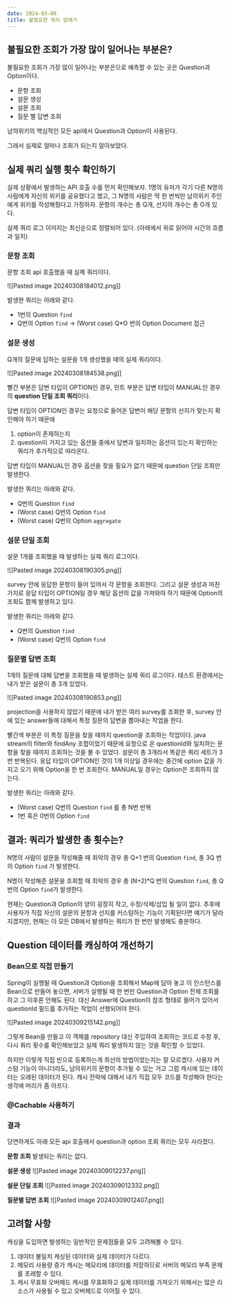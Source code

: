 ```yaml
---
date: 2024-03-08
title: 불필요한 쿼리 없애기
---
```


## 불필요한 조회가 가장 많이 일어나는 부분은?

불필요한 조회가 가장 많이 일어나는 부분은으로 예측할 수 있는 곳은 Question과 Option이다.

- 문항 조회
- 설문 생성
- 설문 조회
- 질문 별 답변 조회

남의위키의 핵심적인 모든 api에서 Question과 Option이 사용된다.

그래서 실제로 얼마나 조회가 되는지 알아보았다.


## 실제 쿼리 실행 횟수 확인하기

실제 상황에서 발생하는 API 호출 수를 먼저 확인해보자.
1명의 유저가 각기 다른 N명의 사람에게 자신의 위키를 공유했다고 했고, 그 N명의 사람은 딱 한 번씩만 남의위키 주인에게 위키를 작성해줬다고 가정하자.
문항의 개수는 총 Q개, 선지의 개수는 총 O개 있다.

실제 쿼리 로그 이미지는 최신순으로 정렬되어 있다. (아래에서 위로 읽어야 시간의 흐름과 일치)

### 문항 조회

문항 조회 api 호출했을 때 실제 쿼리이다.

![[Pasted image 20240308184012.png]]


발생한 쿼리는 아래와 같다.
- 1번의 Question `find`
- Q번의 Option `find` -> (Worst case) Q\*O 번의 Option Document 접근




### 설문 생성

Q개의 질문에 답하는 설문을 1개 생성했을 때의 실제 쿼리이다.

![[Pasted image 20240308184538.png]]

빨간 부분은 답변 타입이 OPTION인 경우, 민트 부분은 답변 타입이 MANUAL인 경우의 **question 단일 조회 쿼리**이다.

답변 타입이 OPTION인 경우는 요청으로 들어온 답변이 해당 문항의 선지가 맞는지 확인해야 하기 때문에
1. option이 존재하는지
2. question이 가지고 있는 옵션들 중에서 답변과 일치하는 옵션이 있는지
확인하는 쿼리가 추가적으로 따라온다.

답변 타입이 MANUAL인 경우 옵션을 찾을 필요가 없기 때문에 question 단일 조회만 발생한다.

발생한 쿼리는 아래와 같다.
- Q번의 Question `find`
- (Worst case) Q번의 Option `find` 
- (Worst case) Q번의 Option `aggregate`



### 설문 단일 조회

설문 1개를 조회했을 때 발생하는 실제 쿼리 로그이다.

![[Pasted image 20240308190305.png]]

survey 안에 응답한 문항이 들어 있어서 각 문항을 조회한다.
그리고 설문 생성과 마찬가지로 응답 타입이 OPTION일 경우 해당 옵션의 값을 가져와야 하기 때문에 Option의 조회도 함께 발생하고 있다.

발생한 쿼리는 아래와 같다.
- Q번의 Question `find`
- (Worst case) Q번의 Option `find`



### 질문별 답변 조회

1개의 질문에 대해 답변을 조회했을 때 발생하는 실제 쿼리 로그이다.
테스트 환경에서는 내가 받은 설문이 총 3개 있었다.

![[Pasted image 20240308190853.png]]

projection을 사용하지 않았기 때문에 내가 받은 여러 survey를 조회한 후, survey 안에 있는 answer들에 대해서 특정 질문의 답변을 뽑아내는 작업을 한다.

빨간색 부분은 이 특정 질문을 찾을 때까지 question을 조회하는 작업이다.
java stream의 filter와 findAny 조합이었기 때문에 요청으로 온 questionId와 일치하는 문항을 찾을 때까지 조회하는 것을 볼 수 있었다. 설문이 총 3개라서 똑같은 쿼리 세트가 3번 반복된다.
응답 타입이 OPTION인 것이 1개 이상일 경우에는 중간에 option 값을 가지고 오기 위해 Option을 한 번 조회한다. MANUAL일 경우는 Option은 조회하지 않는다.

발생한 쿼리는 아래와 같다.
- (Worst case) Q번의 Question `find` 를 총 N번 반복
- 1번 혹은 0번의 Option `find`



## 결과: 쿼리가 발생한 총 횟수는?

N명의 사람이 설문을 작성해줄 때
최악의 경우 총 Q+1 번의 Question `find`, 총 3Q 번의 Option `find` 가 발생한다.

N명이 작성해준 설문을 조회할 때
최악의 경우 총 (N+2)\*Q 번의 Question `find`, 총 Q번의 Option `find`가 발생한다.

현재는 Question과 Option의 양이 굉장히 작고, 수정/삭제/삽입 될 일이 없다. 추후에 사용자가 직접 자신의 설문의 문항과 선지를 커스텀하는 기능이 기획된다면 얘기가 달라지겠지만, 현재는 이 모든 DB에서 발생하는 쿼리가 한 번만 발생해도 충분하다.


## Question 데이터를 캐싱하여 개선하기

### Bean으로 직접 만들기

Spring이 실행될 때 Question과 Option을 조회해서 Map에 담아 놓고 이 인스턴스를 Bean으로 만들어 놓으면, 서버가 실행될 때 한 번만 Question과 Option 전체 조회를 하고 그 이후론 안해도 된다.
대신 Answer에 Question이 참조 형태로 들어가 있어서 questionId 필드를 추가하는 작업이 선행되어야 한다.

![[Pasted image 20240309215142.png]]

그렇게 Bean을 만들고 이 객체를 repository 대신 주입하여 조회하는 코드로 수정 후,  다시 쿼리 횟수를 확인해보았고 실제 쿼리 발생하지 않는 것을 확인할 수 있었다.

하지만 이렇게 직접 빈으로 등록하는게 최선의 방법이었는지는 잘 모르겠다.
사용자 커스텀 기능이 아니더라도, 남의위키의 문항이 추가될 수 있는 거고 그럼 캐시에 있는 데이터는 오래된 데이터가 된다.
캐시 전략에 대해서 내가 직접 모두 코드를 작성해야 한다는 생각에 머리가 좀 아프다.


### @Cachable 사용하기




### 결과

당연하게도 아래 모든 api 호출에서 question과 option 조회 쿼리는 모두 사라졌다.

**문항 조회**
발생되는 쿼리는 없다.

**설문 생성**
![[Pasted image 20240309012237.png]]

**설문 단일 조회**
![[Pasted image 20240309012332.png]]

**질문별 답변 조회**
![[Pasted image 20240309012407.png]]



## 고려할 사항

캐싱을 도입하면 발생하는 일반적인 문제점들을 모두 고려해볼 수 있다.

1. 데이터 불일치
    캐싱된 데이터와 실제 데이터가 다르다.
2. 메모리 사용량 증가
	캐시는 메모리에 데이터를 저장하므로 서버의 메모리 부족 문제를 초래할 수 있다. 
3. 캐시 무효화 오버헤드
	캐시를 무효화하고 실제 데이터를 가져오기 위해서는 많은 리소스가 사용될 수 있고 오버헤드로 이어질 수 있다.




